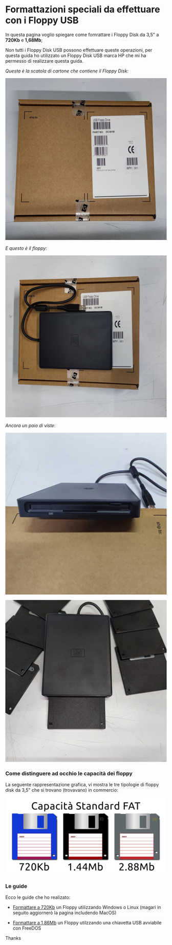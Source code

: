 # Formattazioni speciali da effettuare con i Floppy USB

In questa pagina voglio spiegare come fomrattare i Floppy Disk da 3,5" a **720Kb** e **1,68Mb**;

Non tutti i Floppy Disk USB possono effettuare queste operazioni, per questa guida ho utilizzato un Floppy Disk USB marca HP che mi ha permesso di realizzare questa guida.

*Questa è la scatola di cartone che contiene il Floppy Disk:*

![Carton Box](assets/IMG_20210914_165558.jpg)

*E questo è il floppy:*

![Floppy](assets/IMG_20210914_165627.jpg)

*Ancora un paio di viste*:

![One](assets/IMG_20210914_165647.jpg)

![Two](assets/IMG_20210914_165741.jpg)

### Come distinguere ad occhio le capacità dei floppy
La seguente rappresentazione grafica, vi mostra le tre tipologie di floppy disk da 3,5" che si trovano (trovavano) in commercio:

![FDD](/assets/it-floppy-35.png)

### Le guide

Ecco le guide che ho realizato:

- [Formattare a 720Kb](/720Kb-it.md) un Floppy utilizzando Windows o Linux (magari in seguito aggiornerò la pagina includendo MacOS)

- [Formattare a 1,86Mb](/168Mb-it.md) un Floppy utilzzando una chiavetta USB avviabile con FreeDOS

Thanks
